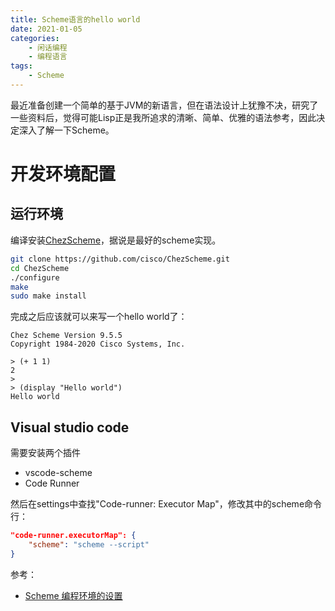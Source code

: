 ```yaml
---
title: Scheme语言的hello world
date: 2021-01-05
categories:  
    - 闲话编程
    - 编程语言
tags:
    - Scheme
---
```

最近准备创建一个简单的基于JVM的新语言，但在语法设计上犹豫不决，研究了一些资料后，觉得可能Lisp正是我所追求的清晰、简单、优雅的语法参考，因此决定深入了解一下Scheme。

<!-- more -->
# 开发环境配置
## 运行环境
编译安装[ChezScheme](https://github.com/cisco/ChezScheme)，据说是最好的scheme实现。

```bash
git clone https://github.com/cisco/ChezScheme.git
cd ChezScheme
./configure
make
sudo make install
```

完成之后应该就可以来写一个hello world了：

```
Chez Scheme Version 9.5.5
Copyright 1984-2020 Cisco Systems, Inc.

> (+ 1 1)
2
>
> (display "Hello world")
Hello world
```

## Visual studio code

需要安装两个插件

* vscode-scheme
* Code Runner

然后在settings中查找"Code-runner: Executor Map"，修改其中的scheme命令行：

```json
"code-runner.executorMap": {
    "scheme": "scheme --script"
}
```


参考：

* [Scheme 编程环境的设置](https://www.yinwang.org/blog-cn/2013/04/11/scheme-setup)